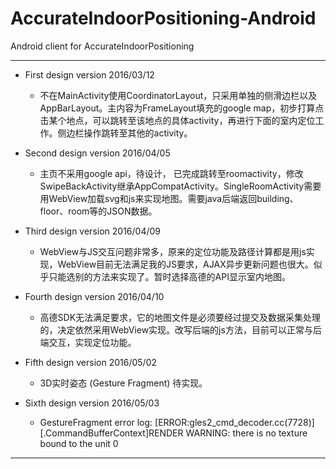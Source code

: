# AccurateIndoorPositioning-Android
Android client for AccurateIndoorPositioning

---

* First design version 2016/03/12

	* 不在MainActivity使用CoordinatorLayout，只采用单独的侧滑边栏以及AppBarLayout。主内容为FrameLayout填充的google map，初步打算点击某个地点，可以跳转至该地点的具体activity，再进行下面的室内定位工作。侧边栏操作跳转至其他的activity。

* Second design version 2016/04/05
	* 主页不采用google api，待设计， 已完成跳转至roomactivity，修改SwipeBackActivity继承AppCompatActivity。SingleRoomActivity需要用WebView加载svg和js来实现地图。需要java后端返回building、floor、room等的JSON数据。

* Third design version 2016/04/09
	* WebView与JS交互问题非常多，原来的定位功能及路径计算都是用js实现，WebView目前无法满足我的JS要求，AJAX异步更新问题也很大。似乎只能选别的方法来实现了。暂时选择高德的API显示室内地图。

* Fourth design version 2016/04/10
	* 高德SDK无法满足要求，它的地图文件是必须要经过提交及数据采集处理的，决定依然采用WebView实现。改写后端的js方法，目前可以正常与后端交互，实现定位功能。

* Fifth design version 2016/05/02
	* 3D实时姿态 (Gesture Fragment) 待实现。

* Sixth design version 2016/05/03 
	* GestureFragment error log: [ERROR:gles2_cmd_decoder.cc(7728)] [.CommandBufferContext]RENDER WARNING: there is no texture bound to the unit 0 
	
---